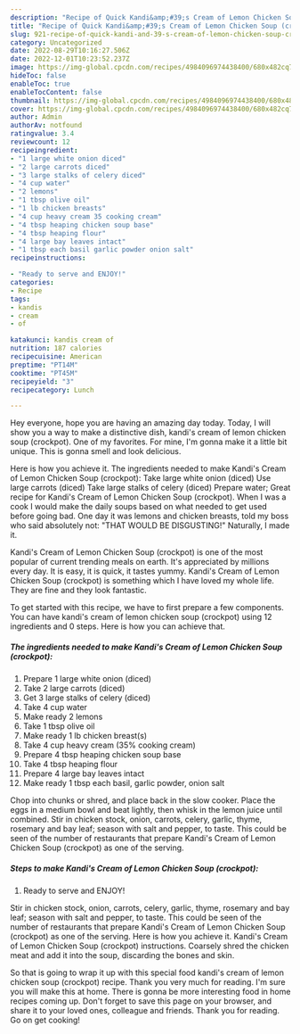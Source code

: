 ```yaml
---
description: "Recipe of Quick Kandi&amp;#39;s Cream of Lemon Chicken Soup (crockpot)"
title: "Recipe of Quick Kandi&amp;#39;s Cream of Lemon Chicken Soup (crockpot)"
slug: 921-recipe-of-quick-kandi-and-39-s-cream-of-lemon-chicken-soup-crockpot
category: Uncategorized
date: 2022-08-29T10:16:27.506Z
date: 2022-12-01T10:23:52.237Z
image: https://img-global.cpcdn.com/recipes/4984096974438400/680x482cq70/kandis-cream-of-lemon-chicken-soup-crockpot-recipe-main-photo.jpg
hideToc: false
enableToc: true
enableTocContent: false
thumbnail: https://img-global.cpcdn.com/recipes/4984096974438400/680x482cq70/kandis-cream-of-lemon-chicken-soup-crockpot-recipe-main-photo.jpg
cover: https://img-global.cpcdn.com/recipes/4984096974438400/680x482cq70/kandis-cream-of-lemon-chicken-soup-crockpot-recipe-main-photo.jpg
author: Admin
authorAv: notfound
ratingvalue: 3.4
reviewcount: 12
recipeingredient:
- "1 large white onion diced"
- "2 large carrots diced"
- "3 large stalks of celery diced"
- "4 cup water"
- "2 lemons"
- "1 tbsp olive oil"
- "1 lb chicken breasts"
- "4 cup heavy cream 35 cooking cream"
- "4 tbsp heaping chicken soup base"
- "4 tbsp heaping flour"
- "4 large bay leaves intact"
- "1 tbsp each basil garlic powder onion salt"
recipeinstructions:

- "Ready to serve and ENJOY!"
categories:
- Recipe
tags:
- kandis
- cream
- of

katakunci: kandis cream of 
nutrition: 187 calories
recipecuisine: American
preptime: "PT14M"
cooktime: "PT45M"
recipeyield: "3"
recipecategory: Lunch

---
```



Hey everyone, hope you are having an amazing day today. Today, I will show you a way to make a distinctive dish, kandi&#39;s cream of lemon chicken soup (crockpot). One of my favorites. For mine, I'm gonna make it a little bit unique. This is gonna smell and look delicious.

Here is how you achieve it. The ingredients needed to make Kandi&#39;s Cream of Lemon Chicken Soup (crockpot): Take large white onion (diced) Use large carrots (diced) Take large stalks of celery (diced) Prepare water; Great recipe for Kandi&#39;s Cream of Lemon Chicken Soup (crockpot). When I was a cook I would make the daily soups based on what needed to get used before going bad. One day it was lemons and chicken breasts, told my boss who said absolutely not: &#34;THAT WOULD BE DISGUSTING!&#34; Naturally, I made it.

Kandi&#39;s Cream of Lemon Chicken Soup (crockpot) is one of the most popular of current trending meals on earth. It's appreciated by millions every day. It is easy, it is quick, it tastes yummy. Kandi&#39;s Cream of Lemon Chicken Soup (crockpot) is something which I have loved my whole life. They are fine and they look fantastic.


To get started with this recipe, we have to first prepare a few components. You can have kandi&#39;s cream of lemon chicken soup (crockpot) using 12 ingredients and 0 steps. Here is how you can achieve that.

<!--inarticleads1-->

##### The ingredients needed to make Kandi&#39;s Cream of Lemon Chicken Soup (crockpot):

1. Prepare 1 large white onion (diced)
1. Take 2 large carrots (diced)
1. Get 3 large stalks of celery (diced)
1. Take 4 cup water
1. Make ready 2 lemons
1. Take 1 tbsp olive oil
1. Make ready 1 lb chicken breast(s)
1. Take 4 cup heavy cream (35% cooking cream)
1. Prepare 4 tbsp heaping chicken soup base
1. Take 4 tbsp heaping flour
1. Prepare 4 large bay leaves intact
1. Make ready 1 tbsp each basil, garlic powder, onion salt


Chop into chunks or shred, and place back in the slow cooker. Place the eggs in a medium bowl and beat lightly, then whisk in the lemon juice until combined. Stir in chicken stock, onion, carrots, celery, garlic, thyme, rosemary and bay leaf; season with salt and pepper, to taste. This could be seen of the number of restaurants that prepare Kandi&#39;s Cream of Lemon Chicken Soup (crockpot) as one of the serving. 

<!--inarticleads2-->

##### Steps to make Kandi&#39;s Cream of Lemon Chicken Soup (crockpot):


1. Ready to serve and ENJOY!

Stir in chicken stock, onion, carrots, celery, garlic, thyme, rosemary and bay leaf; season with salt and pepper, to taste. This could be seen of the number of restaurants that prepare Kandi&#39;s Cream of Lemon Chicken Soup (crockpot) as one of the serving. Here is how you achieve it. Kandi&#39;s Cream of Lemon Chicken Soup (crockpot) instructions. Coarsely shred the chicken meat and add it into the soup, discarding the bones and skin. 

So that is going to wrap it up with this special food kandi&#39;s cream of lemon chicken soup (crockpot) recipe. Thank you very much for reading. I'm sure you will make this at home. There is gonna be more interesting food in home recipes coming up. Don't forget to save this page on your browser, and share it to your loved ones, colleague and friends. Thank you for reading. Go on get cooking!
